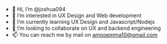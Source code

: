 - 👋 Hi, I’m @joshua094
- 👀 I’m interested in UX Design and Web development
- 🌱 I’m currently learning UX Design and Javascript/Nodejs
- 💞️ I’m looking to collaborate on UX and backend engineering
- 📫 You can reach me by mail on amooemma10@gmail.com

<!---
joshua094/joshua094 is a ✨ special ✨ repository because its `README.md` (this file) appears on your GitHub profile.
You can click the Preview link to take a look at your changes.
--->
